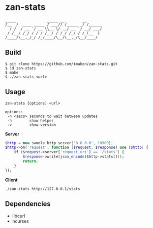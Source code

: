 # zan-stats

```
_____              _____ __        __
/__  /  ____ _____ / ___// /_____ _/ /______
  / /  / __ `/ __ \\__ \/ __/ __ `/ __/ ___/
 / /__/ /_/ / / / /__/ / /_/ /_/ / /_(__  )
/____/\__,_/_/ /_/____/\__/\__,_/\__/____/

```

## Build

```
$ git clone https://github.com/imaben/zan-stats.git
$ cd zan-stats
$ make
$ ./zan-stats <url>
```

## Usage

```
zan-stats [options] <url>

options:
 -n <secs> seconds to wait between updates
 -h        show helper
 -v        show version
 ```

**Server**

```php
$http = new swoole_http_server('0.0.0.0', 10900);
$http->on('request', function ($request, $response) use ($http) {
    if ($request->server['request_uri'] == '/stats') {
        $response->write(json_encode($http->stats()));
        return;
    }
});

```

**Client**

```shell
./zan-stats http://127.0.0.1/stats
```
 
 ## Dependencies
 
 - libcurl
 - ncurses


